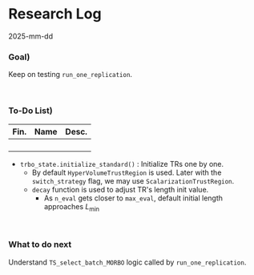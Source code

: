 # Research Log
2025-mm-dd

### Goal)
Keep on testing `run_one_replication`.

<br>


### To-Do List)
|Fin.|Name|Desc.|
|:-:|:-|:-|
||||
||||
||||
||||

- `trbo_state.initialize_standard()` : Initialize TRs one by one. 
  - By default `HyperVolumeTrustRegion` is used. Later with the `switch_strategy` flag, we may use `ScalarizationTrustRegion`.
  - `decay` function is used to adjust TR's length init value.
    - As `n_eval` gets closer to `max_eval`, default initial length approaches $`L_{\min}`$

<br>


### What to do next
Understand `TS_select_batch_MORBO` logic called by `run_one_replication`.
